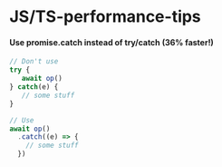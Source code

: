 # JS/TS-performance-tips

#### Use promise.catch instead of try/catch (36% faster!)
```js
// Don't use
try {
   await op()
} catch(e) {
   // some stuff
}

// Use
await op()
  .catch((e) => { 
    // some stuff
  })
```
